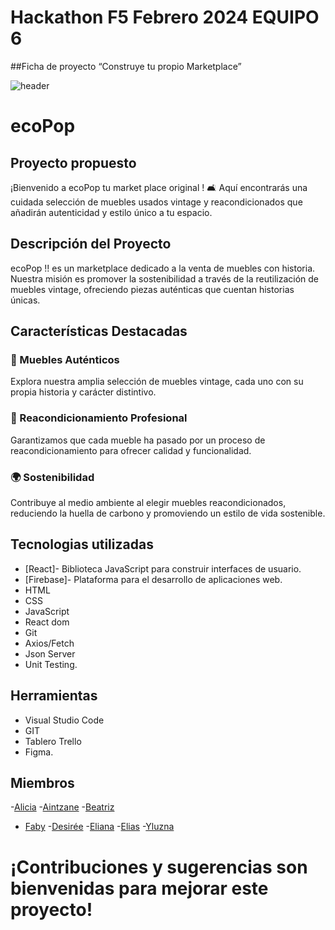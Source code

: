 # Hackathon F5 Febrero 2024    EQUIPO 6
##Ficha de proyecto “Construye tu propio Marketplace”

![header](https://github.com/Hackaton2024-Global/ecoPop/assets/140159606/a6ab507d-3412-4b91-a313-030905404056)
# ecoPop
## Proyecto propuesto

¡Bienvenido a ecoPop tu market place original ! 🛋️ Aquí encontrarás una cuidada selección de muebles usados vintage y reacondicionados que añadirán autenticidad y estilo único a tu espacio.

## Descripción del Proyecto

ecoPop !! es un marketplace dedicado a la venta de muebles con historia. Nuestra misión es promover la sostenibilidad a través de la reutilización de muebles vintage, ofreciendo piezas auténticas que cuentan historias únicas.

## Características Destacadas

### 🌟 Muebles Auténticos
Explora nuestra amplia selección de muebles vintage, cada uno con su propia historia y carácter distintivo.

### 🔄 Reacondicionamiento Profesional
Garantizamos que cada mueble ha pasado por un proceso de reacondicionamiento para ofrecer calidad y funcionalidad.

### 🌍 Sostenibilidad
Contribuye al medio ambiente al elegir muebles reacondicionados, reduciendo la huella de carbono y promoviendo un estilo de vida sostenible.

## Tecnologias utilizadas

- [React]- Biblioteca JavaScript para construir interfaces de usuario.
- [Firebase]- Plataforma para el desarrollo de aplicaciones web.
- HTML
- CSS
- JavaScript
- React dom
- Git
- Axios/Fetch
- Json Server
- Unit Testing.
## Herramientas
- Visual Studio Code
- GIT
- Tablero Trello
- Figma.
## Miembros
-[Alicia](https://github.com/orgs/Hackaton2024-Global/people/Aliglez "Github de Alicia")
-[Aintzane](https://github.com/orgs/Hackaton2024-Global/people/A-Goffard "Github de Aintzane")
-[Beatriz](https://github.com/orgs/Hackaton2024-Global/people/BeatrizMercado "Github de Beatriz")
- [Faby](https://github.com/ilfagaro "Github de Faby")
-[Desirée](https://github.com/orgs/Hackaton2024-Global/people/DesireeCSilva "Github de Desirée ")
-[Eliana](https://github.com/orgs/Hackaton2024-Global/people/Elianarve "Github de Eliana")
-[Elias](https://github.com/orgs/Hackaton2024-Global/people/EliasXVIII "Github de Elias")
-[Yluzna](https://github.com/orgs/Hackaton2024-Global/people/Yluzna "Github de Yluzna")
  
  
 # ¡Contribuciones y sugerencias son bienvenidas para mejorar este proyecto!

